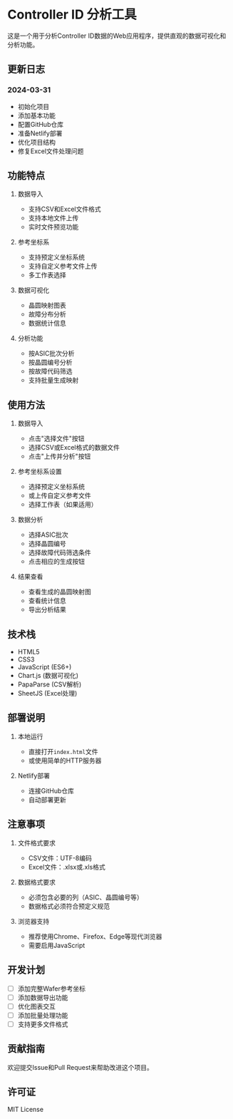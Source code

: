 # Controller ID 分析工具

这是一个用于分析Controller ID数据的Web应用程序，提供直观的数据可视化和分析功能。

## 更新日志

### 2024-03-31
- 初始化项目
- 添加基本功能
- 配置GitHub仓库
- 准备Netlify部署
- 优化项目结构
- 修复Excel文件处理问题

## 功能特点

1. 数据导入
   - 支持CSV和Excel文件格式
   - 支持本地文件上传
   - 实时文件预览功能

2. 参考坐标系
   - 支持预定义坐标系统
   - 支持自定义参考文件上传
   - 多工作表选择

3. 数据可视化
   - 晶圆映射图表
   - 故障分布分析
   - 数据统计信息

4. 分析功能
   - 按ASIC批次分析
   - 按晶圆编号分析
   - 按故障代码筛选
   - 支持批量生成映射

## 使用方法

1. 数据导入
   - 点击"选择文件"按钮
   - 选择CSV或Excel格式的数据文件
   - 点击"上传并分析"按钮

2. 参考坐标系设置
   - 选择预定义坐标系统
   - 或上传自定义参考文件
   - 选择工作表（如果适用）

3. 数据分析
   - 选择ASIC批次
   - 选择晶圆编号
   - 选择故障代码筛选条件
   - 点击相应的生成按钮

4. 结果查看
   - 查看生成的晶圆映射图
   - 查看统计信息
   - 导出分析结果

## 技术栈

- HTML5
- CSS3
- JavaScript (ES6+)
- Chart.js (数据可视化)
- PapaParse (CSV解析)
- SheetJS (Excel处理)

## 部署说明

1. 本地运行
   - 直接打开`index.html`文件
   - 或使用简单的HTTP服务器

2. Netlify部署
   - 连接GitHub仓库
   - 自动部署更新

## 注意事项

1. 文件格式要求
   - CSV文件：UTF-8编码
   - Excel文件：.xlsx或.xls格式

2. 数据格式要求
   - 必须包含必要的列（ASIC、晶圆编号等）
   - 数据格式必须符合预定义规范

3. 浏览器支持
   - 推荐使用Chrome、Firefox、Edge等现代浏览器
   - 需要启用JavaScript

## 开发计划

- [ ] 添加完整Wafer参考坐标
- [ ] 添加数据导出功能
- [ ] 优化图表交互
- [ ] 添加批量处理功能
- [ ] 支持更多文件格式

## 贡献指南

欢迎提交Issue和Pull Request来帮助改进这个项目。

## 许可证

MIT License 